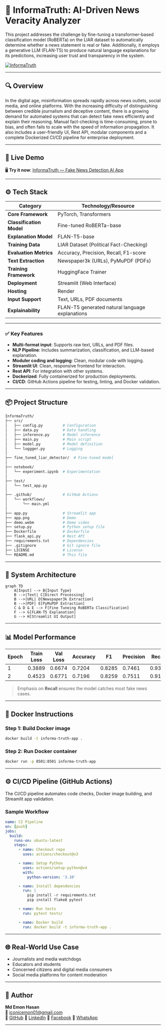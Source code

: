 # 📘 InformaTruth: AI-Driven News Veracity Analyzer
This project addresses the challenge by fine-tuning a transformer-based classification model (RoBERTa) on the LIAR dataset to automatically determine whether a news statement is real or fake. Additionally, it employs a generative LLM (FLAN-T5) to produce natural language explanations for its predictions, increasing user trust and transparency in the system.

[![InformaTruth](https://github.com/user-attachments/assets/60bfca60-19bc-404e-9f97-a57ed6f0b5f1)](https://github.com/user-attachments/assets/60bfca60-19bc-404e-9f97-a57ed6f0b5f1)

---

## 🔍 Overview
In the digital age, misinformation spreads rapidly across news outlets, social media, and online platforms. With the increasing difficulty of distinguishing between credible journalism and deceptive content, there is a growing demand for automated systems that can detect fake news efficiently and explain their reasoning. Manual fact-checking is time-consuming, prone to bias, and often fails to scale with the speed of information propagation. It also includes a user-friendly UI, Rest API, modular components and a complete Dockerized CI/CD pipeline for enterprise deployment.

---

## 🚀 Live Demo

🖥️ **Try it now**: [InformaTruth — Fake News Detection AI App](https://informatruth.onrender.com)

---

## ⚙️ Tech Stack
| **Category**               | **Technology/Resource**                                                                 |
|----------------------------|----------------------------------------------------------------------------------------|
| **Core Framework**         | PyTorch, Transformers                                                                  |
| **Classification Model**   | Fine-tuned RoBERTa-base                                                                |
| **Explanation Model**      | FLAN-T5-base                                                                           |
| **Training Data**          | LIAR Dataset (Political Fact-Checking)                                                 |
| **Evaluation Metrics**     | Accuracy, Precision, Recall, F1-score                                                 |
| **Text Extraction**       | Newspaper3k (URLs), PyMuPDF (PDFs)                                                    |
| **Training Framework**     | HuggingFace Trainer                                                                    |
| **Deployment**            | Streamlit (Web Interface)                                                             |
| **Hosting**               | Render                                                |
| **Input Support**         | Text, URLs, PDF documents                                                             |
| **Explainability**        | FLAN-T5 generated natural language explanations                                       |

---

### ✅ Key Features
- **Multi-format input**: Supports raw text, URLs, and PDF files.
- **NLP Pipeline**: Includes summarization, classification, and LLM-based explanation.
- **Moduler coding and logging**: Clean, modular code with logging.
- **Streamlit UI**: Clean, responsive frontend for interaction.
- **Rest API**: For integration with other systems.
- **Dockerized**: Fully containerized for production deployments.
- **CI/CD**: GitHub Actions pipeline for testing, linting, and Docker validation.

---

## 📦 Project Structure
```bash
InformaTruth/
├── src/
│   ├── config.py         # Configuration
│   ├── data.py           # Data handling
│   ├── inference.py      # Model inference
│   ├── main.py           # Main script
│   ├── model.py          # Model definition
│   └── loggger.py        # Logging
│
├── fine_tuned_liar_detector/  # Fine-tuned model
│
├── notebook/
│   └── experiment.ipynb  # Experimentation                                
│
├── test/
│   └── test_app.py
│
├── .github/              # GitHub Actions
│   └── workflows/
│       └── main.yml  
│
├── app.py                # Streamlit app
├── app.png               # Demo
├── demo.webm             # Demo video
├── setup.py              # Python setup file
├── Dockerfile            # Dockerfile
├── flask_api.py          # Rest API
├── requirements.txt      # Dependencies
├── .gitignore            # Git ignore file
├── LICENSE               # License
└── README.md             # This file
```

---

## 🧱 System Architecture
```mermaid
graph TD
    A[Input] --> B{Input Type}
    B -->|Text| C[Direct Processing]
    B -->|URL| D[Newspaper3k Extraction]
    B -->|PDF| E[PyMuPDF Extraction]
    C & D & E --> F[Fine Tuneing RoBERTa Classification]
    F --> G[FLAN-T5 Explanation]
    G --> H[Streamlit UI Output]
```

---

## 📊 Model Performance
| Epoch | Train Loss | Val Loss | Accuracy | F1     | Precision | Recall  |
|-------|------------|----------|----------|--------|-----------|---------|
| 1     | 0.3889     | 0.6674   | 0.7204   | 0.8285 | 0.7461    | 0.9313  |
| 2     | 0.4523     | 0.6771   | 0.7196   | 0.8259 | 0.7511    | 0.9173  |

> Emphasis on **Recall** ensures the model catches most fake news cases.

---

## 🐳 Docker Instructions
### Step 1: Build Docker image
```bash
docker build -t informa-truth-app .
```

### Step 2: Run Docker container
```bash
docker run -p 8501:8501 informa-truth-app
```

---

## ⚙️ CI/CD Pipeline (GitHub Actions)
The CI/CD pipeline automates code checks, Docker image building, and Streamlit app validation.

### Sample Workflow
```yaml
name: CI Pipeline
on: [push]
jobs:
  build:
    runs-on: ubuntu-latest
    steps:
      - name: Checkout repo
        uses: actions/checkout@v3

      - name: Setup Python
        uses: actions/setup-python@v4
        with:
          python-version: '3.10'

      - name: Install dependencies
        run: |
          pip install -r requirements.txt
          pip install flake8 pytest

      - name: Run tests
        run: pytest tests/

      - name: Docker build
        run: docker build -t informa-truth-app .
```

---

## 🌐 Real-World Use Case
* Journalists and media watchdogs
* Educators and students
* Concerned citizens and digital media consumers
* Social media platforms for content moderation

---

## 👤 Author
**Md Emon Hasan**  
📧 iconicemon01@gmail.com  
🔗 [GitHub](https://github.com/Md-Emon-Hasan)
🔗 [LinkedIn](https://www.linkedin.com/in/md-emon-hasan-695483237/)
🔗 [Facebook](https://www.facebook.com/mdemon.hasan2001/)
🔗 [WhatsApp](https://wa.me/8801834363533)

---
